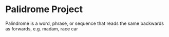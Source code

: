 # Palidrome Project

Palindrome is a word, phrase, or sequence that reads the same backwards as forwards, e.g. madam, race car

